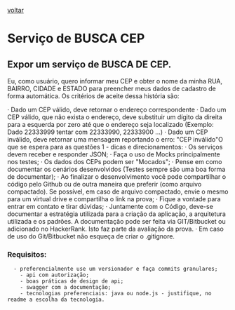 [voltar](../README.md)
# Serviço de BUSCA CEP

## Expor um serviço de BUSCA DE CEP.

Eu, como usuário, quero informar meu CEP e obter o nome da minha
    RUA, BAIRRO, CIDADE e ESTADO para preencher meus dados de cadastro de forma automática.
    Os critérios de aceite dessa história são:

· Dado um CEP válido, deve retornar o endereço correspondente
        · Dado um CEP válido, que não exista o endereço, deve substituir um dígito da direita para a esquerda por zero até que o endereço seja localizado (Exemplo: Dado 22333999 tentar com 22333990, 22333900 …)
        · Dado um CEP inválido, deve retornar uma mensagem reportando o erro: "CEP inválido"O que se espera para as questões 1  - dicas e direcionamentos:
        · Os serviços devem receber e responder JSON;
        · Faça o uso de Mocks principalmente nos testes;
        · Os dados dos CEPs podem ser "Mocados";
        · Pense em como documentar os cenários desenvolvidos (Testes sempre são uma boa forma de documentar);
        · Ao finalizar o desenvolvimento você pode compartilhar o código pelo Github ou de outra maneira que preferir (como arquivo compactado). Se possível, em caso de arquivo compactado, envie o mesmo para um virtual drive e compartilha o link na prova;
        · Fique a vontade para entrar em contato e tirar dúvidas;
        · Juntamente com o Código, deve-se documentar a estratégia utilizada para a criação da aplicação, a arquitetura utilizada e os padrões. A documentação pode ser feita via GIT/Bitbucket ou adicionado no HackerRank. Isto faz parte da avaliação da prova.
        · Em caso de uso do Git/Bitbucket não esqueça de criar o .gitignore.

### Requisitos:

      - preferencialmente use um versionador e faça commits granulares;
        - api com autorização;
        - boas práticas de design de api;
        - swagger com a documentação;
        - tecnologias preferenciais: java ou node.js - justifique, no readme a escolha da tecnologia.

